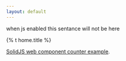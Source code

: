 ```yaml
---
layout: default
---
```


<div id='hi'>when js enabled this sentance will not be here</div>
<p>{% t home.title %}</p>

[SolidJS web component counter example](/counter).